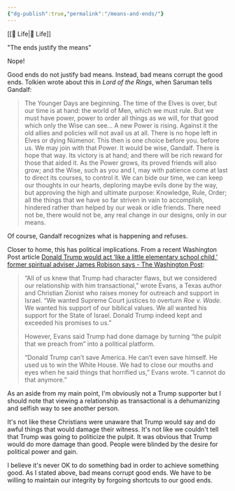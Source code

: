 ```yaml
---
{"dg-publish":true,"permalink":"/means-and-ends/"}
---
```



[[📘 Life\|📘 Life]]

"The ends justify the means"

Nope!

Good ends do not justify bad means. Instead, bad means corrupt the good ends. Tolkien wrote about this in *Lord of the Rings*, when Saruman tells Gandalf:

> The Younger Days are beginning. The time of the Elves is over, but our time is at hand: the world of Men, which we must rule. But we must have power, power to order all things as we will, for that good which only the Wise can see... A new Power is rising. Against it the old allies and policies will not avail us at all. There is no hope left in Elves or dying Númenor. This then is one choice before you. before us. We may join with that Power. It would be wise, Gandalf. There is hope that way. Its victory is at hand; and there will be rich reward for those that aided it. As the Power grows, its proved friends will also grow; and the Wise, such as you and I, may with patience come at last to direct its courses, to control it. We can bide our time, we can keep our thoughts in our hearts, deploring maybe evils done by the way, but approving the high and ultimate purpose: Knowledge, Rule, Order; all the things that we have so far striven in vain to accomplish, hindered rather than helped by our weak or idle friends. There need not be, there would not be, any real change in our designs, only in our means.

Of course, Gandalf recognizes what is happening and refuses.

Closer to home, this has political implications. From a recent Washington Post article [Donald Trump would act ‘like a little elementary school child,’ former spiritual adviser James Robison says - The Washington Post](https://www.washingtonpost.com/politics/2022/11/17/trump-spiritual-adviser-criticism-child/):

> “All of us knew that Trump had character flaws, but we considered our relationship with him transactional,” wrote Evans, a Texas author and Christian Zionist who raises money for outreach and support in Israel. “We wanted Supreme Court justices to overturn *Roe v. Wade.* We wanted his support of our biblical values. We all wanted his support for the State of Israel. Donald Trump indeed kept and exceeded his promises to us.”
> 
> However, Evans said Trump had done damage by turning “the pulpit that we preach from” into a political platform.
> 
> “Donald Trump can’t save America. He can’t even save himself. He used us to win the White House. We had to close our mouths and eyes when he said things that horrified us,” Evans wrote. “I cannot do that anymore.”

As an aside from my main point, I'm obviously not a Trump supporter but I should note that viewing a relationship as transactional is a dehumanizing and selfish way to see another person.

It's not like these Christians were unaware that Trump would say and do awful things that would damage their witness. It's not like we couldn't tell that Trump was going to politicize the pulpit. It was obvious that Trump would do more damage than good. People were blinded by the desire for political power and gain.

I believe it's never OK to do something bad in order to achieve something good. As I stated above, bad means corrupt good ends. We have to be willing to maintain our integrity by forgoing shortcuts to our good ends.